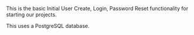 This is the basic Initial User Create, Login, Password Reset functionality for starting our projects.

This uses a PostgreSQL database.